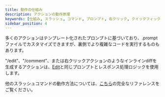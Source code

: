 ```yaml
---
title: 動作の仕組み
description: アクションの動作原理
keywords: [仕組み, スラッシュ, コマンド, プロンプト, 右クリック, クイックフィックス, デバッグ, アクション]
sidebar_position: 4
---
```


多くのアクションはテンプレート化されたプロンプトに基づいており、.promptファイルでカスタマイズできますが、裏側でより複雑なコードを実行するものもあります。

"/edit"、"/comment"、または右クリックアクションのようなインラインdiffを生成するアクションは、[Edit](edit/how-it-works.md)と同じプロンプトとレスポンス処理ロジックを使用します。

他のスラッシュコマンドの動作方法については、[こちら](../customize/slash-commands.md)の完全なリファレンスをご覧ください。
